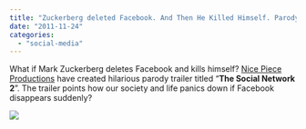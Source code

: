 ```yaml
---
title: "Zuckerberg deleted Facebook. And Then He Killed Himself. Parody Trailer [Video]"
date: "2011-11-24"
categories: 
  - "social-media"
---
```


What if Mark Zuckerberg deletes Facebook and kills himself? [Nice Piece Productions](http://www.nicepieceproductions.com/) have created hilarious parody trailer titled “**The Social Network 2**”. The trailer points how our society and life panics down if Facebook disappears suddenly?

[![](http://lh6.ggpht.com/-DeS0L4tLkrA/Ts6x9WDSz9I/AAAAAAAAHvc/pOgXQM8BMuY/video12ee27760c00%25255B10%25255D.jpg?imgmax=800)](http://www.youtube.com/watch?v=95N3EV4jAoE&feature=player_embedded)
